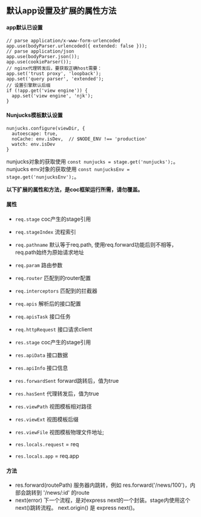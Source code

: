 ## 默认app设置及扩展的属性方法


#### app默认已设置
```
// parse application/x-www-form-urlencoded
app.use(bodyParser.urlencoded({ extended: false }));
// parse application/json
app.use(bodyParser.json());
app.use(cookieParser());
// nginx代理转发后，要获取正确host需要：
app.set('trust proxy', 'loopback');
app.set('query parser', 'extended');
// 设置引擎默认后缀
if (!app.get('view engine')) {
  app.set('view engine', 'njk');
}
```

#### Nunjucks模板默认设置

```
nunjucks.configure(viewDir, {
  autoescape: true,
  noCache: env.isDev,  // $NODE_ENV !== 'production'
  watch: env.isDev
}
```
nunjucks对象的获取使用 `const nunjucks = stage.get('nunjucks');`。
nunjucks env对象的获取使用 `const nunjucksEnv = stage.get('nunjucksEnv');`。

**以下扩展的属性和方法，是coc框架运行所需，请勿覆盖。**

#### 属性
* `req.stage` coc产生的stage引用
* `req.stageIndex` 流程索引
* `req.pathname` 默认等于req.path, 使用req.forward功能后则不相等，req.path始终为原始请求地址
* `req.param`  路由参数
* `req.router` 匹配到的router配置
* `req.interceptors` 匹配到的拦截器
* `req.apis` 解析后的接口配置
* `req.apisTask` 接口任务
* `req.httpRequest` 接口请求client

* `res.stage` coc产生的stage引用
* `res.apiData` 接口数据
* `res.apiInfo` 接口信息
* `res.forwardSent` forward跳转后，值为true
* `res.hasSent` 代理转发后，值为true
* `res.viewPath` 视图模板相对路径
* `res.viewExt` 视图模板后缀
* `res.viewFile` 视图模板物理文件地址;
* `res.locals.request` = req
* `res.locals.app` = req.app

#### 方法
* res.forward(routePath) 
  服务器内跳转，例如 res.forward('/news/100')，内部会跳转到 '/news/:id' 的route
* next(error)
  下一个流程，是对express next的一个封装。stage内使用这个next()跳转流程。
  next.origin() 是 express next()。